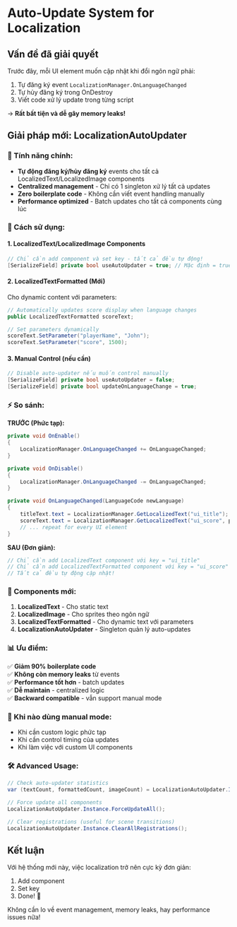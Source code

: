 # Auto-Update System for Localization

## Vấn đề đã giải quyết

Trước đây, mỗi UI element muốn cập nhật khi đổi ngôn ngữ phải:
1. Tự đăng ký event `LocalizationManager.OnLanguageChanged`
2. Tự hủy đăng ký trong OnDestroy
3. Viết code xử lý update trong từng script

→ **Rất bất tiện và dễ gây memory leaks!**

## Giải pháp mới: LocalizationAutoUpdater

### 🚀 Tính năng chính:
- **Tự động đăng ký/hủy đăng ký** events cho tất cả LocalizedText/LocalizedImage components
- **Centralized management** - Chỉ có 1 singleton xử lý tất cả updates
- **Zero boilerplate code** - Không cần viết event handling manually
- **Performance optimized** - Batch updates cho tất cả components cùng lúc

### 📝 Cách sử dụng:

#### 1. LocalizedText/LocalizedImage Components
```csharp
// Chỉ cần add component và set key - tất cả đều tự động!
[SerializeField] private bool useAutoUpdater = true; // Mặc định = true
```

#### 2. LocalizedTextFormatted (Mới)
Cho dynamic content với parameters:
```csharp
// Automatically updates score display when language changes
public LocalizedTextFormatted scoreText;

// Set parameters dynamically
scoreText.SetParameter("playerName", "John");
scoreText.SetParameter("score", 1500);
```

#### 3. Manual Control (nếu cần)
```csharp
// Disable auto-updater nếu muốn control manually
[SerializeField] private bool useAutoUpdater = false;
[SerializeField] private bool updateOnLanguageChange = true;
```

### ⚡ So sánh:

**TRƯỚC (Phức tạp):**
```csharp
private void OnEnable()
{
    LocalizationManager.OnLanguageChanged += OnLanguageChanged;
}

private void OnDisable()
{
    LocalizationManager.OnLanguageChanged -= OnLanguageChanged;
}

private void OnLanguageChanged(LanguageCode newLanguage)
{
    titleText.text = LocalizationManager.GetLocalizedText("ui_title");
    scoreText.text = LocalizationManager.GetLocalizedText("ui_score", playerName, score);
    // ... repeat for every UI element
}
```

**SAU (Đơn giản):**
```csharp
// Chỉ cần add LocalizedText component với key = "ui_title"
// Chỉ cần add LocalizedTextFormatted component với key = "ui_score" và parameters
// Tất cả đều tự động cập nhật!
```

### 🔧 Components mới:

1. **LocalizedText** - Cho static text
2. **LocalizedImage** - Cho sprites theo ngôn ngữ  
3. **LocalizedTextFormatted** - Cho dynamic text với parameters
4. **LocalizationAutoUpdater** - Singleton quản lý auto-updates

### 📊 Ưu điểm:

✅ **Giảm 90% boilerplate code**  
✅ **Không còn memory leaks** từ events  
✅ **Performance tốt hơn** - batch updates  
✅ **Dễ maintain** - centralized logic  
✅ **Backward compatible** - vẫn support manual mode  

### 🎯 Khi nào dùng manual mode:

- Khi cần custom logic phức tạp
- Khi cần control timing của updates
- Khi làm việc với custom UI components

### 🛠️ Advanced Usage:

```csharp
// Check auto-updater statistics
var (textCount, formattedCount, imageCount) = LocalizationAutoUpdater.Instance.GetComponentCounts();

// Force update all components
LocalizationAutoUpdater.Instance.ForceUpdateAll();

// Clear registrations (useful for scene transitions)
LocalizationAutoUpdater.Instance.ClearAllRegistrations();
```

## Kết luận

Với hệ thống mới này, việc localization trở nên cực kỳ đơn giản:
1. Add component
2. Set key
3. Done! 🎉

Không cần lo về event management, memory leaks, hay performance issues nữa!
